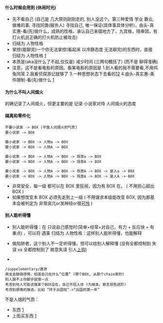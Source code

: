 
#### 什么时候会用到 (休闲时光)

- 先不看自己 (自己是 几大原则刚刚走的, 别人没这个。第三种爱情 学业 霸业,做难的事, 寻找同类(服务人) 寻找自己, 唯一保证(具体事具体分析)，由头-真实惠-看(先)做什么，成熟的性格，承认自己来错地方了，九宫格，陪审团，有打火机且正确的打火机防止被攻击)
- 归结为 人物性格
- 掌控(能聊完)一个你无法掌控(看起来 以冷静态度 无法聊完)的东西时，直接 归结为 人物性格 [1](https://github.com/7900ms/000nottheater_deserted_systemlibrary/blob/master/supplementary/tram-上街-东西-SB店铺.md#会砍价vs爱挥霍的性格)
- 本质是(aka没什么了不起,仅仅是) 减少时间 (三两句概括了) (而不是 聊得准确[)](http://w/#因为不值得那么准确去聊。而且..卖伞的盼下雨,没理由跟卖伞的-聊天气预报当真。准确就是当真,不当真干嘛要准确)
- 注意，这不是看电影的原因。看某电影的原因是 1.别人看的我不需要看,不用鸡兔同笼 2.我看侦探游记就够了 3.一种思想状态下去看的[1](https://github.com/7900ms/000nottheater_deserted_systemlibrary/blob/master/travelwriting/small/6.md#怎么看-否则怎么会认真看)[2](https://github.com/7900ms/000nottheater_deserted_systemlibrary/blob/master/travelwriting/small/6.md#否则怎么会平复心情(还)看##因为打火机的放弃情绪激动,放弃能被攻击的过程和形象,而仅仅是结果) 4.由头-真实惠-条件限制-看(先)做什么 [1](https://github.com/7900ms/000nottheater_deserted_systemlibrary/blob/master/supplementary/chain-night-call.md#看什么-否则怎么知道看什么)

#### 为什么不叫人间烟火

的确记录了人间烟火，但更主要的是 记录 小说家对待 人间烟火的态度

#### 隔离和零件化
```
不要小说家 -> BOX (不食人间烟火的气质)
要小说家 -> BOX

要小说家 -> BOX -> 人物a -> BOX
要小说家 -> BOX -> 人物A -> BOX

要小说家 -> BOX -> 人物A -> BOX -> 场景a -> BOX
要小说家 -> BOX -> 人物A -> BOX -> 场景A -> BOX

要小说家 -> BOX -> 人物A -> BOX -> 场景A -> BOX -> 是人a -> BOX
要小说家 -> BOX -> 人物A -> BOX -> 场景A -> BOX -> 是人A -> BOX
```
- 非常安全，每一级 都可以在 BOX 里狂闹，因为有 BOX 在。 ( 不用担心超出 BOX )
- 如果想改变本 BOX 必须先走到上一级 ( 不用谋求本级能改变 BOX, 因为那基本会被判定为 非常突兀or发神经or很[可怜](https://github.com/7900ms/000nottheater_deserted_systemlibrary/blob/master/supplementary/chain-打火机补充.md#可怜：在本级里挣扎,四大悲剧的来源) )

#### 别人能听得懂

- 别人能听得懂：在 只说自己感觉时(简单+经常+对自己，有力 + 反应快 + 有重点) ，可以将 遇事 归结为 人物性格：这样别人能听得懂，也能解释
- 做陷阱者，这个别人不一定听得懂，但可以给别人解释懂 (没有全都控制到 失误 vs 全都控制到了 故意失误 引人[上钩](https://github.com/7900ms/000nottheater_deserted_systemlibrary/blob/master/supplementary/chain-打火机.md#^恶劣情况))


-
```
/suppelementary/遨游
来龙去脉搞得情，知道自己在什么“位置” (哪个BOX, 从那个chain来的)
别人跟不上你脚步就慢一点
考虑到他人可能该做某个BOX没在，自己不招人烦 (为根本。察言观色进阶)
考虑到感情的推进，比如 “终于出国啦”->“出国的第一年”
```

不是人烟的气质：
- 东西 [1](https://github.com/7900ms/000nottheater_deserted_systemlibrary/blob/master/supplementary/tram-东西.md)
- 上街买东西 [1](https://github.com/7900ms/000nottheater_deserted_systemlibrary/blob/master/supplementary/tram-上街-东西-SB店铺.md)

